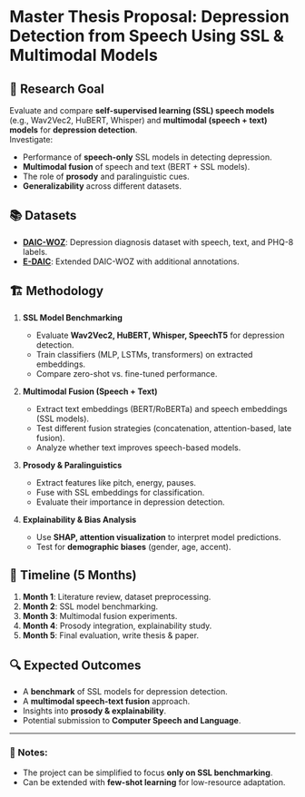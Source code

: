 # Master Thesis Proposal: Depression Detection from Speech Using SSL & Multimodal Models

## 📌 Research Goal
Evaluate and compare **self-supervised learning (SSL) speech models** (e.g., Wav2Vec2, HuBERT, Whisper) and **multimodal (speech + text) models** for **depression detection**.  
Investigate:
- Performance of **speech-only** SSL models in detecting depression.
- **Multimodal fusion** of speech and text (BERT + SSL models).
- The role of **prosody** and paralinguistic cues.
- **Generalizability** across different datasets.

## 📚 Datasets
- **[DAIC-WOZ](https://dcapswoz.ict.usc.edu/)**: Depression diagnosis dataset with speech, text, and PHQ-8 labels.
- **[E-DAIC](https://dcapswoz.ict.usc.edu/extended-daic-database-download/)**: Extended DAIC-WOZ with additional annotations.

## 🏗️ Methodology
1. **SSL Model Benchmarking**
   - Evaluate **Wav2Vec2, HuBERT, Whisper, SpeechT5** for depression detection.
   - Train classifiers (MLP, LSTMs, transformers) on extracted embeddings.
   - Compare zero-shot vs. fine-tuned performance.

2. **Multimodal Fusion (Speech + Text)**
   - Extract text embeddings (BERT/RoBERTa) and speech embeddings (SSL models).
   - Test different fusion strategies (concatenation, attention-based, late fusion).
   - Analyze whether text improves speech-based models.

3. **Prosody & Paralinguistics**
   - Extract features like pitch, energy, pauses.
   - Fuse with SSL embeddings for classification.
   - Evaluate their importance in depression detection.

4. **Explainability & Bias Analysis**
   - Use **SHAP, attention visualization** to interpret model predictions.
   - Test for **demographic biases** (gender, age, accent).

## 📅 Timeline (5 Months)
1. **Month 1**: Literature review, dataset preprocessing.
2. **Month 2**: SSL model benchmarking.
3. **Month 3**: Multimodal fusion experiments.
4. **Month 4**: Prosody integration, explainability study.
5. **Month 5**: Final evaluation, write thesis & paper.

## 🔍 Expected Outcomes
- A **benchmark** of SSL models for depression detection.
- A **multimodal speech-text fusion** approach.
- Insights into **prosody & explainability**.
- Potential submission to **Computer Speech and Language**.

---

### **🔹 Notes:**
- The project can be simplified to focus **only on SSL benchmarking**.
- Can be extended with **few-shot learning** for low-resource adaptation.
